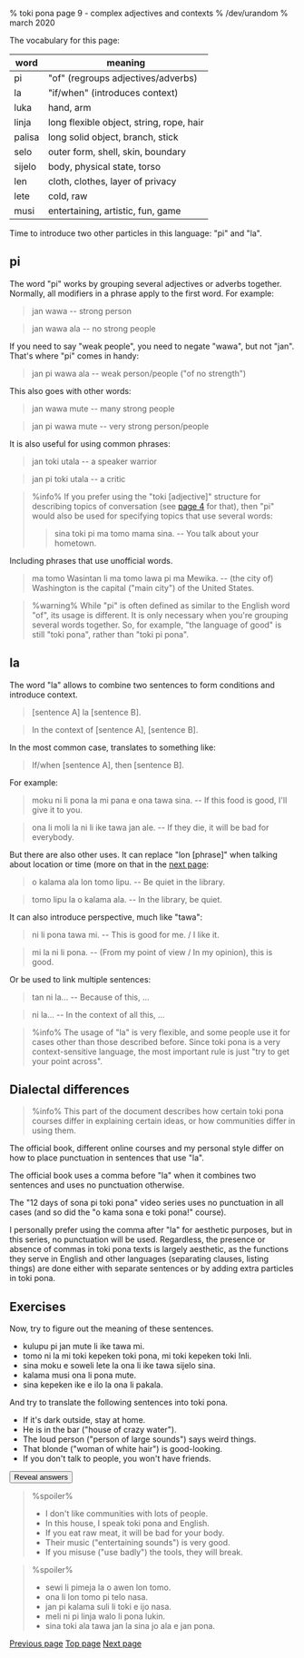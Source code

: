 % toki pona page 9 - complex adjectives and contexts
% /dev/urandom
% march 2020

The vocabulary for this page:

| word  | meaning                          |
|-------|----------------------------------|
| pi    | "of" (regroups adjectives/adverbs)|
| la    | "if/when" (introduces context)   |
| luka  | hand, arm                        |
| linja | long flexible object, string, rope, hair |
| palisa| long solid object, branch, stick |
| selo  | outer form, shell, skin, boundary|
| sijelo| body, physical state, torso      |
| len   | cloth, clothes, layer of privacy |
| lete  | cold, raw                        |
| musi  | entertaining, artistic, fun, game|

Time to introduce two other particles in this language: "pi" and "la".

## pi

The word "pi" works by grouping several adjectives or adverbs together.
Normally, all modifiers in a phrase apply to the first word. For example:

> jan wawa -- strong person

> jan wawa ala -- no strong people

If you need to say "weak people", you need to negate "wawa", but not "jan".
That's where "pi" comes in handy:

> jan pi wawa ala -- weak person/people ("of no strength")

This also goes with other words:

> jan wawa mute -- many strong people

> jan pi wawa mute -- very strong person/people

It is also useful for using common phrases:

> jan toki utala -- a speaker warrior 

> jan pi toki utala -- a critic

> %info%
> If you prefer using the "toki [adjective]" structure for describing topics of
> conversation (see [page 4](4.html) for that), then "pi" would also be used for
> specifying topics that use several words:
>
> > sina toki pi ma tomo mama sina. -- You talk about your hometown.
>

Including phrases that use unofficial words.

> ma tomo Wasintan li ma tomo lawa pi ma Mewika. -- (the city of) Washington is
> the capital ("main city") of the United States.

> %warning%
> While "pi" is often defined as similar to the English word "of", its usage is
> different. It is only necessary when you're grouping several words together.
> So, for example, "the language of good" is still "toki pona", rather than
> "toki pi pona".

## la

The word "la" allows to combine two sentences to form conditions and introduce
context.

> [sentence A] la [sentence B].

> In the context of [sentence A], [sentence B].

In the most common case, translates to something like:

> If/when [sentence A], then [sentence B].

For example:

> moku ni li pona la mi pana e ona tawa sina. -- If this food is good, I'll give
> it to you.

> ona li moli la ni li ike tawa jan ale. -- If they die, it will be bad for
> everybody.

But there are also other uses. It can replace "lon [phrase]" when talking about
location or time (more on that in the [next page](10.html):

> o kalama ala lon tomo lipu. -- Be quiet in the library.

> tomo lipu la o kalama ala. -- In the library, be quiet.

It can also introduce perspective, much like "tawa":

> ni li pona tawa mi. -- This is good for me. / I like it.

> mi la ni li pona. -- (From my point of view / In my opinion), this is good.

Or be used to link multiple sentences:

> tan ni la... -- Because of this, ...

> ni la... -- In the context of all this, ...

> %info%
> The usage of "la" is very flexible, and some people use it for cases other
> than those described before. Since toki pona is a very context-sensitive
> language, the most important rule is just "try to get your point across".

## Dialectal differences

> %info%
> This part of the document describes how certain toki pona courses differ in
> explaining certain ideas, or how communities differ in using them.

The official book, different online courses and my personal style
differ on how to place punctuation in sentences that use "la".

The official book uses a comma before "la" when it combines two sentences and uses no
punctuation otherwise.

The "12 days of sona pi toki pona" video series uses no punctuation in all cases
(and so did the "o kama sona e toki pona!" course).

I personally prefer using the comma after "la" for aesthetic purposes, but in
this series, no punctuation will be used. Regardless, the presence or absence of
commas in toki pona texts is largely aesthetic, as the functions they serve in
English and other languages (separating clauses, listing things) are done either
with separate sentences or by adding extra particles in toki pona.

## Exercises

Now, try to figure out the meaning of these sentences.

* kulupu pi jan mute li ike tawa mi. 
* tomo ni la mi toki kepeken toki pona, mi toki kepeken toki Inli.
* sina moku e soweli lete la ona li ike tawa sijelo sina.
* kalama musi ona li pona mute.
* sina kepeken ike e ilo la ona li pakala.

And try to translate the following sentences into toki pona.

* If it's dark outside, stay at home.
* He is in the bar ("house of crazy water"). 
* The loud person ("person of large sounds") says weird things.
* That blonde ("woman of white hair") is good-looking. 
* If you don't talk to people, you won't have friends.

<button onclick="revealSpoilers();">Reveal answers</button>

> %spoiler%
> * I don't like communities with lots of people.
> * In this house, I speak toki pona and English.
> * If you eat raw meat, it will be bad for your body.
> * Their music ("entertaining sounds") is very good.
> * If you misuse ("use badly") the tools, they will break.

> %spoiler%
> * sewi li pimeja la o awen lon tomo.
> * ona li lon tomo pi telo nasa.
> * jan pi kalama suli li toki e ijo nasa.
> * meli ni pi linja walo li pona lukin.
> * sina toki ala tawa jan la sina jo ala e jan pona.

[Previous page](8.html) [Top page](index.html) [Next page](10.html)
